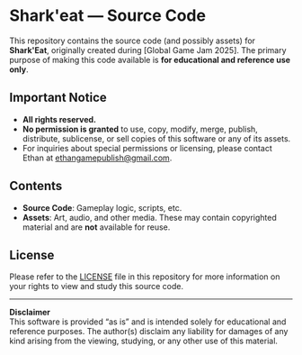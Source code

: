 # Shark'eat — Source Code

This repository contains the source code (and possibly assets) for **Shark'Eat**, originally created during [Global Game Jam 2025]. The primary purpose of making this code available is **for educational and reference use only**.

## Important Notice

- **All rights reserved.**  
- **No permission is granted** to use, copy, modify, merge, publish, distribute, sublicense, or sell copies of this software or any of its assets.  
- For inquiries about special permissions or licensing, please contact Ethan at ethangamepublish@gmail.com.

## Contents

- **Source Code**: Gameplay logic, scripts, etc.  
- **Assets**: Art, audio, and other media. These may contain copyrighted material and are **not** available for reuse.

## License

Please refer to the [LICENSE](LICENSE) file in this repository for more information on your rights to view and study this source code.

---

**Disclaimer**  
This software is provided “as is” and is intended solely for educational and reference purposes. The author(s) disclaim any liability for damages of any kind arising from the viewing, studying, or any other use of this material.
